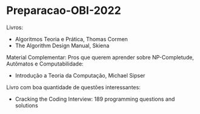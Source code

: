 # Preparacao-OBI-2022

Livros:
- Algoritmos Teoria e Prática, Thomas Cormen
- The Algorithm Design Manual, Skiena


Material Complementar:
Pros que querem aprender sobre NP-Completude, Autômatos e Computabilidade:
- Introdução a Teoria da Computação, Michael Sipser

Livro com boa quantidade de questões interessantes:
- Cracking the Coding Interview: 189 programming questions and solutions
